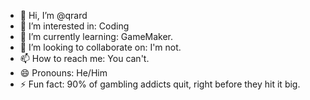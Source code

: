- 👋 Hi, I’m @qrard
- 👀 I’m interested in: Coding
- 🌱 I’m currently learning: GameMaker.
- 💞️ I’m looking to collaborate on: I'm not.
- 📫 How to reach me: You can't.
- 😄 Pronouns: He/Him
- ⚡ Fun fact: 90% of gambling addicts quit, right before they hit it big.

<!---
qrard/qrard is a ✨ special ✨ repository because its `README.md` (this file) appears on your GitHub profile.
You can click the Preview link to take a look at your changes.
--->
